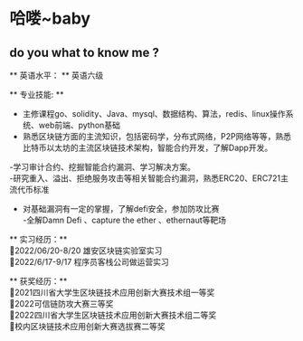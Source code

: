 # 哈喽~baby

## do you what to know me ?

** 英语水平： **     英语六级

** 专业技能: **

- 主修课程go、solidity、Java、mysql、数据结构、算法，redis、linux操作系统、web前端、python基础  
- 熟悉区块链方面的主流知识，包括密码学，分布式网络，P2P网络等等，熟悉比特币以太坊的主流区块链技术架构，智能合约开发，了解Dapp开发。  

-学习审计合约、挖掘智能合约漏洞、学习解决方案。  
-研究重入、溢出、拒绝服务攻击等相关智能合约漏洞，熟悉ERC20、ERC721主流代币标准  
- 对基础漏洞有一定的掌握，了解defi安全，参加防攻比赛  
-全解Damn Defi 、capture the ether 、ethernaut等靶场  

** 实习经历：**  
2022/06/20-8/20  雄安区块链实验室实习  
2022/6/17-9/17  程序员客栈公司做运营实习  

** 获奖经历：**  
2021四川省大学生区块链技术应用创新大赛技术组一等奖  
2022可信链防攻大赛三等奖  
2022四川省大学生区块链技术应用创新大赛技术组二等奖  
校内区块链技术应用创新大赛选拔赛二等奖  

<br>

<span id="busuanzi_container_site_pv" style='display:none'>
    👀 本文总访问量：<span id="busuanzi_value_site_pv"></span> 次
</span>
<span id="busuanzi_container_site_uv" style='display:none'>
    | 🚴‍♂️ 本文总访客数：<span id="busuanzi_value_site_uv"></span> 人
</span>

<br>
